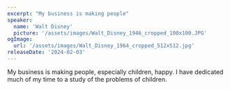```yaml
---
excerpt: "My business is making people"
speaker:
  name: 'Walt Disney'
  picture: '/assets/images/Walt_Disney_1946_cropped_100x100.JPG'
ogImage:
  url: '/assets/images/Walt_Disney_1964_cropped_512x512.jpg'
releaseDate: '2024-02-03'
---
```


My business is making people, especially children, happy. I have dedicated much of my time to a study of the problems of children.
